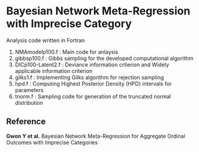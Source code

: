 # Bayesian Network Meta-Regression with Imprecise Category

Analysis code written in Fortran
1. NMAmodelp100.f
  : Main code for anlaysis
2. gibbsp100.f
  : Gibbs sampling for the developed computational algorithm
3. DICp100-Latent2.f
  : Deviance information crtierion and Widely applicable information criterion
4. gilks1.f
  : Implementing Gilks algorithm for rejection sampling
5. hpd.f
  : Computing Highest Posterior Density (HPD) intervals for parameters
6. tnorm.f
  : Sampling code for generation of the truncated normal distribution

## Reference

**Gwon Y et al.** Bayesian Network Meta-Regression for Aggregate Ordinal Outcomes with Imprecise Categories
